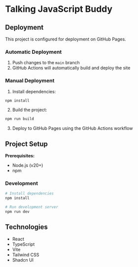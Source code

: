 
# Talking JavaScript Buddy

## Deployment

This project is configured for deployment on GitHub Pages.

### Automatic Deployment

1. Push changes to the `main` branch
2. GitHub Actions will automatically build and deploy the site

### Manual Deployment

1. Install dependencies:
```bash
npm install
```

2. Build the project:
```bash
npm run build
```

3. Deploy to GitHub Pages using the GitHub Actions workflow

## Project Setup

**Prerequisites:**
- Node.js (v20+)
- npm

### Development

```bash
# Install dependencies
npm install

# Run development server
npm run dev
```

## Technologies

- React
- TypeScript
- Vite
- Tailwind CSS
- Shadcn UI
